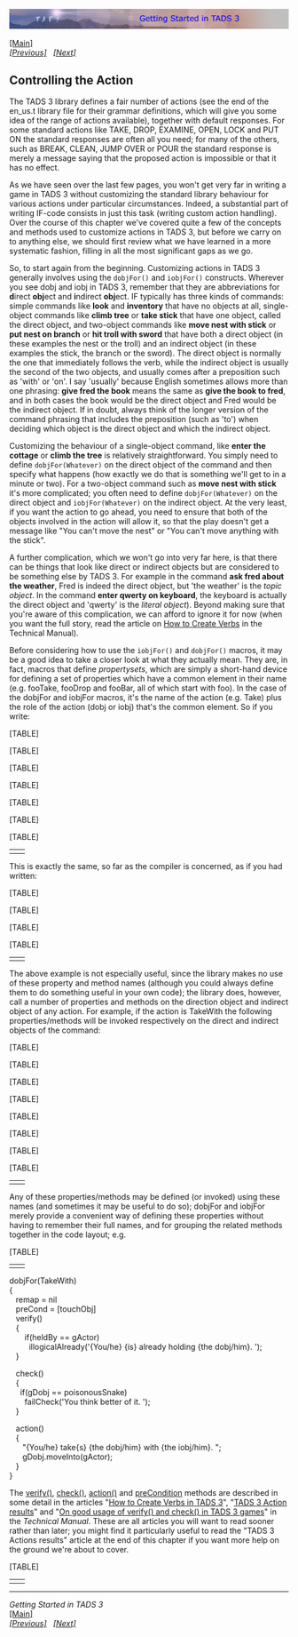 [![](topbar.jpg)](index.html)

[\[Main\]](index.html)  
*[\[Previous\]](rewardingtheeffort.htm)   [\[Next\]](verify.htm)*

## Controlling the Action

The TADS 3 library defines a fair number of actions (see the end of the
en_us.t library file for their grammar definitions, which will give you
some idea of the range of actions available), together with default
responses. For some standard actions like TAKE, DROP, EXAMINE, OPEN,
LOCK and PUT ON the standard responses are often all you need; for many
of the others, such as BREAK, CLEAN, JUMP OVER or POUR the standard
response is merely a message saying that the proposed action is
impossible or that it has no effect.

As we have seen over the last few pages, you won't get very far in
writing a game in TADS 3 without customizing the standard library
behaviour for various actions under particular circumstances. Indeed, a
substantial part of writing IF-code consists in just this task (writing
custom action handling). Over the course of this chapter we've covered
quite a few of the concepts and methods used to customize actions in
TADS 3, but before we carry on to anything else, we should first review
what we have learned in a more systematic fashion, filling in all the
most significant gaps as we go.

So, to start again from the beginning. Customizing actions in TADS 3
generally involves using the `dobjFor()` and `iobjFor()` constructs.
Wherever you see dobj and iobj in TADS 3, remember that they are
abbreviations for **d**irect **obj**ect and **i**ndirect **obj**ect. IF
typically has three kinds of commands: simple commands like **look** and
**inventory** that have no objects at all, single-object commands like
**climb tree** or **take stick** that have one object, called the direct
object, and two-object commands like **move nest with stick** or **put
nest on branch** or **hit troll with sword** that have both a direct
object (in these examples the nest or the troll) and an indirect object
(in these examples the stick, the branch or the sword). The direct
object is normally the one that immediately follows the verb, while the
indirect object is usually the second of the two objects, and usually
comes after a preposition such as 'with' or 'on'. I say 'usually'
because English sometimes allows more than one phrasing: **give fred the
book** means the same as **give the book to fred**, and in both cases
the book would be the direct object and Fred would be the indirect
object. If in doubt, always think of the longer version of the command
phrasing that includes the preposition (such as 'to') when deciding
which object is the direct object and which the indirect object.

Customizing the behaviour of a single-object command, like **enter the
cottage** or **climb the tree** is relatively straightforward. You
simply need to define `dobjFor(Whatever)` on the direct object of the
command and then specify what happens (how exactly we do that is
something we'll get to in a minute or two). For a two-object command
such as **move nest with stick** it's more complicated; you often need
to define `dobjFor(Whatever)` on the direct object and
`iobjFor(Whatever)` on the indirect object. At the very least, if you
want the action to go ahead, you need to ensure that both of the objects
involved in the action will allow it, so that the play doesn't get a
message like "You can't move the nest" or "You can't move anything with
the stick".

A further complication, which we won't go into very far here, is that
there can be things that look like direct or indirect objects but are
considered to be something else by TADS 3. For example in the command
**ask fred about the weather**, Fred is indeed the direct object, but
'the weather' is the *topic object*. In the command **enter qwerty on
keyboard**, the keyboard is actually the direct object and 'qwerty' is
the *literal object*). Beyond making sure that you're aware of this
complication, we can afford to ignore it for now (when you want the full
story, read the article on [How to Create Verbs](..\techman\t3verb.htm)
in the Technical Manual).

  
Before considering how to use the `iobjFor()` and `dobjFor()` macros, it
may be a good idea to take a closer look at what they actually mean.
They are, in fact, macros that define *propertysets*, which are simply a
short-hand device for defining a set of properties which have a common
element in their name (e.g. fooTake, fooDrop and fooBar, all of which
start with foo). In the case of the dobjFor and iobjFor macros, it's the
name of the action (e.g. Take) plus the role of the action (dobj or
iobj) that's the common element. So if you write:  

[TABLE]

[TABLE]

[TABLE]

[TABLE]

[TABLE]

[TABLE]

[TABLE]

|     |     |
|-----|-----|
|     |     |

This is exactly the same, so far as the compiler is concerned, as if you
had written:  

[TABLE]

[TABLE]

[TABLE]

[TABLE]

|     |     |
|-----|-----|
|     |     |

The above example is not especially useful, since the library makes no
use of these property and method names (although you could always define
them to do something useful in your own code); the library does,
however, call a number of properties and methods on the direction object
and indirect object of any action. For example, if the action is
TakeWith the following properties/methods will be invoked respectively
on the direct and indirect objects of the command:  

[TABLE]

[TABLE]

[TABLE]

[TABLE]

[TABLE]

[TABLE]

[TABLE]

[TABLE]

|     |     |
|-----|-----|
|     |     |

Any of these properties/methods may be defined (or invoked) using these
names (and sometimes it may be useful to do so); dobjFor and iobjFor
merely provide a convenient way of defining these properties without
having to remember their full names, and for grouping the related
methods together in the code layout; e.g.  

[TABLE]

|     |     |
|-----|-----|
|     |     |

dobjFor(TakeWith)  
{  
   remap = nil  
   preCond = \[touchObj\]  
   verify()  
   {  
       if(heldBy == gActor)  
         illogicalAlready('{You/he} {is} already holding {the dobj/him}. ');  
   }  
  
   check()  
   {  
     if(gDobj == poisonousSnake)  
       failCheck('You think better of it. ');  
   }  
  
   action()  
   {    
      "{You/he} take{s} {the dobj/him} with {the iobj/him}. ";  
      gDobj.moveInto(gActor);  
   }  
}  
  
The [verify()](verify.htm), [check()](check.htm), [action()](action.htm)
and [preCondition](precond.htm) methods are described in some detail in
the articles "[How to Create Verbs in TADS 3](../techman/t3verb.htm)",
"[TADS 3 Action results](../techman/t3res.htm)" and "[On good usage of
verify() and check() in TADS 3 games](../techman/t3verchk.htm)" in the
*Technical Manual*. These are all articles you will want to read sooner
rather than later; you might find it particularly useful to read the
"TADS 3 Actions results" article at the end of this chapter if you want
more help on the ground we're about to cover.  

[TABLE]

|     |     |
|-----|-----|
|     |     |

  

------------------------------------------------------------------------

*Getting Started in TADS 3*  
[\[Main\]](index.html)  
*[\[Previous\]](rewardingtheeffort.htm)   [\[Next\]](verify.htm)*
